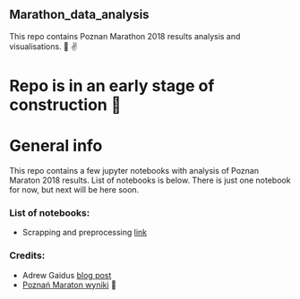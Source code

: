 ## Marathon_data_analysis
This repo contains Poznan Marathon 2018 results analysis and visualisations. :running: :v:

# Repo is in an early stage of construction :construction_worker:

# General info
This repo contains a few jupyter notebooks with analysis of Poznan Maraton 2018 results. List of notebooks is below.
There is just one notebook for now, but next will be here soon.

### List of notebooks:
* Scrapping and preprocessing [link](https://github.com/mihalw28/Marathon_data_analysis/blob/master/Scrap_and_clean.ipynb)


### Credits:
* Adrew Gaidus [blog post](http://andrewgaidus.com/Analyzing_Race_Results_Part_1_Web_Scraping/)
* [Poznań Maraton wyniki](http://live.sts-timing.pl/mp2018/) :newspaper:
